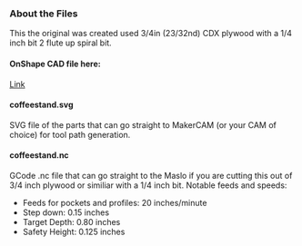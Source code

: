 ### About the Files
This the original was created used 3/4in (23/32nd) CDX plywood with a 1/4 inch bit 2 flute up spiral bit. 

#### OnShape CAD file here: 
[Link](https://cad.onshape.com/documents/45b99d81adf2f4f4a0116629/w/7b11265cbf7aea72c97b7bb6/e/f8c35116739350e7f2f90eee)

#### coffeestand.svg 
SVG file of the parts that can go straight to MakerCAM (or your CAM of choice) for tool path generation.

#### coffeestand.nc
GCode .nc file that can go straight to the Maslo if you are cutting this out of 3/4 inch plywood or similiar with a 1/4 inch bit. Notable feeds and speeds:
+ Feeds for pockets and profiles: 20 inches/minute
+ Step down: 0.15 inches
+ Target Depth: 0.80 inches
+ Safety Height: 0.125 inches

